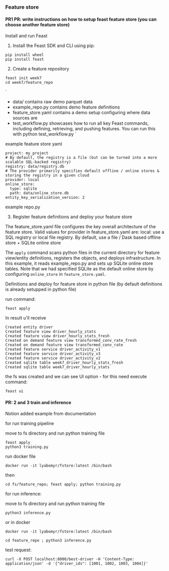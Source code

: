 ### Feature store


#### PR1 PR: write instructions on how to setup feast feature store (you can choose another feature store)
Install and run Feast



1. Install the Feast SDK and CLI using pip:
```
pip install wheel
pip install feast
```

2.  Create a feature repository
```
feast init week7
cd week7/feature_repo
```
`
* data/ contains raw demo parquet data
* example_repo.py contains demo feature definitions
* feature_store.yaml contains a demo setup configuring where data sources are
* test_workflow.py showcases how to run all key Feast commands, including defining, retrieving, and pushing features. You can run this with python test_workflow.py
`

example feature store yaml

```
project: my_project
# By default, the registry is a file (but can be turned into a more scalable SQL-backed registry)
registry: data/registry.db
# The provider primarily specifies default offline / online stores & storing the registry in a given cloud
provider: local
online_store:
  type: sqlite
  path: data/online_store.db
entity_key_serialization_version: 2
```

example repo.py

3. Register feature definitions and deploy your feature store

The feature_store.yaml file configures the key overall architecture of the feature store.
Valid values for provider in feature_store.yaml are:
local: use a SQL registry or local file registry. By default, use a file / Dask based offline store + SQLite online store

The `apply` command scans python files in the current directory for feature view/entity definitions, registers the objects, and deploys infrastructure. In this example, it reads example_repo.py and sets up SQLite online store tables. Note that we had specified SQLite as the default online store by configuring `online_store` in `feature_store.yaml`.


Definitions and deploy for feature store in python file (by default definitions is already setupped in python file)

run command:

```
feast apply
```

In result u'll receive
```
Created entity driver
Created feature view driver_hourly_stats
Created feature view driver_hourly_stats_fresh
Created on demand feature view transformed_conv_rate_fresh
Created on demand feature view transformed_conv_rate
Created feature service driver_activity_v1
Created feature service driver_activity_v3
Created feature service driver_activity_v2
Created sqlite table week7_driver_hourly_stats_fresh
Created sqlite table week7_driver_hourly_stats
```

the fs was created  and  we can see UI option - for this  need execute command:

`feast ui`


#### PR: 2 and 3 train and inference
Notion added example from documentation


for run training pipeline

move to fs directory and run python training file

```
feast apply
python3 training.py
```
run docker file 
```
docker run -it lyabomyr/fstore:latest /bin/bash 
```
then
```
cd fs/feature_repo; feast apply; python training.py

```

for run inference:

move to fs directory and run python training file

```
python3 inference.py
```
or in docker

```
docker run -it lyabomyr/fstore:latest /bin/bash 
```

```
cd feature_repo ; python3 inference.py
```

test request:
```
curl -X POST localhost:8000/best-driver -H 'Content-Type: application/json' -d '{"driver_ids": [1001, 1002, 1003, 1004]}'
```